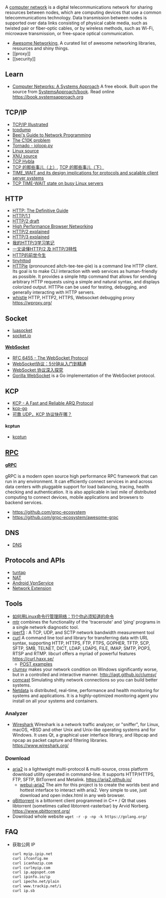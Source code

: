 A [computer network](https://en.wikipedia.org/wiki/Computer_network) is a digital telecommunications network for sharing resources between nodes, which are computing devices that use a common telecommunications technology. Data transmission between nodes is supported over data links consisting of physical cable media, such as twisted pair or fiber-optic cables, or by wireless methods, such as Wi-Fi, microwave transmission, or free-space optical communication.



- [Awesome Networking](https://github.com/clowwindy/Awesome-Networking), A curated list of awesome networking libraries, resources and shiny things.
- [[proxy]]
- [[security]]



## Learn
- [Computer Networks: A Systems Approach](https://github.com/ruanyf/book-computer-networks) A free ebook. Built upon the source from [SystemsApproach/book](https://github.com/SystemsApproach/book). Read online https://book.systemsapproach.org



## TCP/IP
- [TCP/IP Illustrated](https://www.google.com/search?q=TCP%2FIP+Illustrated&ie=utf-8&oe=utf-8&aq=t&gws_rd=ssl)
- [tcpdump](http://www.tcpdump.org/tcpdump_man.html)
- [Beej's Guide to Network Programming](http://beej.us/guide/bgnet/output/html/multipage/index.html)
- [The C10K problem](http://www.kegel.com/c10k.html)
- [Tornado - ioloop.py](https://github.com/tornadoweb/tornado/blob/master/tornado/ioloop.py)
- [Linux source](https://github.com/torvalds/linux/tree/master/net/ipv4)
- [XNU source](http://www.opensource.apple.com/source/xnu/xnu-3248.20.55/bsd/netinet/)
- [TCP Hybla](http://www.mathcs.emory.edu/~cheung/Courses/558/Syllabus/Papers/TCP-Hybla.pdf)
- [TCP 的那些事儿（上）](https://coolshell.cn/articles/11564.html), [TCP 的那些事儿（下）](https://coolshell.cn/articles/11609.html)
- [TIME_WAIT and its design implications for protocols and scalable client server systems](http://www.serverframework.com/asynchronousevents/2011/01/time-wait-and-its-design-implications-for-protocols-and-scalable-servers.html)
- [TCP TIME-WAIT state on busy Linux servers](https://vincent.bernat.ch/en/blog/2014-tcp-time-wait-state-linux)



## HTTP
- [HTTP: The Definitive Guide](http://shop.oreilly.com/product/9781565925090.do)
- [HTTP/1.1](https://www.ietf.org/rfc/rfc2616.txt)
- [HTTP/2 draft](https://tools.ietf.org/html/draft-ietf-httpbis-http2-16)
- [High Performance Browser Networking](http://chimera.labs.oreilly.com/books/1230000000545)
- [HTTP/2 explained](https://github.com/bagder/http2-explained)
- [HTTP/3 explained](https://github.com/bagder/http3-explained)
- [我的HTTP/3学习笔记](https://mp.weixin.qq.com/s/bD8C0oR34ZKUEZjN9yBSJg)
- [一文读懂HTTP/2 及 HTTP/3特性](https://github.com/ljianshu/Blog/issues/57)
- [HTTP的前世今生](https://coolshell.cn/articles/19840.html)
- [tinyhttpd](https://github.com/qinhanlei/tinyhttpd)
- [HTTPie](https://github.com/jakubroztocil/httpie) (pronounced aitch-tee-tee-pie) is a command line HTTP client. Its goal is to make CLI interaction with web services as human-friendly as possible. It provides a simple http command that allows for sending arbitrary HTTP requests using a simple and natural syntax, and displays colorized output. HTTPie can be used for testing, debugging, and generally interacting with HTTP servers.
- [whistle](https://github.com/avwo/whistle) HTTP, HTTP2, HTTPS, Websocket debugging proxy https://wproxy.org/



## Socket
- [luasocket](https://github.com/diegonehab/luasocket)
- [socket.io](https://github.com/socketio/socket.io)
#### [WebSocket](https://en.wikipedia.org/wiki/WebSocket)
- [RFC 6455 - The WebSocket Protocol](https://tools.ietf.org/html/rfc6455)
- [WebSocket协议：5分钟从入门到精通](https://www.cnblogs.com/chyingp/p/websocket-deep-in.html)
- [WebSocket 协议深入探究](https://www.infoq.cn/article/deep-in-websocket-protocol)
- [Gorilla WebSocket](https://github.com/gorilla/websocket) is a Go implementation of the WebSocket protocol.



## KCP
- [KCP - A Fast and Reliable ARQ Protocol](https://github.com/skywind3000/kcp)
- [kcp-go](https://github.com/xtaci/kcp-go)
- [可靠 UDP，KCP 协议快在哪？](https://testerhome.com/topics/14688)
#### kcptun
- [kcptun](https://github.com/xtaci/kcptun)



## [RPC](https://en.wikipedia.org/wiki/Remote_procedure_call)
#### [gRPC](https://www.grpc.io/)
gRPC is a modern open source high performance RPC framework that can run in any environment. It can efficiently connect services in and across data centers with pluggable support for load balancing, tracing, health checking and authentication. It is also applicable in last mile of distributed computing to connect devices, mobile applications and browsers to backend services.
- https://github.com/grpc-ecosystem
- https://github.com/grpc-ecosystem/awesome-grpc



## DNS
- [DNS](https://www.ietf.org/rfc/rfc1035.txt)



## Protocols and APIs
- [tuntap](https://www.kernel.org/doc/Documentation/networking/tuntap.txt)
- [NAT](https://www.ietf.org/rfc/rfc1631.txt)
- [Android VpnService](http://developer.android.com/reference/android/net/VpnService.html)
- [Network Extension](https://developer.apple.com/library/prerelease/ios/documentation/NetworkExtension/Reference/Network_Extension_Framework_Reference/index.html#//apple_ref/doc/uid/TP40016234)



## Tools
- [如何用Linux命令行管理网络：11个你必须知道的命令](https://github.com/oldratlee/translations/blob/master/how-to-work-with-network-from-linux-terminal/README.md)
- [mtr](https://github.com/traviscross/mtr) combines the functionality of the 'traceroute' and 'ping' programs in a single network diagnostic tool.
- [iperf3](https://github.com/esnet/iperf) : A TCP, UDP, and SCTP network bandwidth measurement tool
- [curl](https://github.com/curl/curl) A command line tool and library for transferring data with URL syntax, supporting HTTP, HTTPS, FTP, FTPS, GOPHER, TFTP, SCP, SFTP, SMB, TELNET, DICT, LDAP, LDAPS, FILE, IMAP, SMTP, POP3, RTSP and RTMP. libcurl offers a myriad of powerful features https://curl.haxx.se/
  - [POST examples](https://gist.github.com/subfuzion/08c5d85437d5d4f00e58)
- [clumsy](https://github.com/jagt/clumsy) makes your network condition on Windows significantly worse, but in a controlled and interactive manner. http://jagt.github.io/clumsy/
- [comcast](https://github.com/tylertreat/comcast) Simulating shitty network connections so you can build better systems.
- [Netdata](https://github.com/netdata/netdata) is distributed, real-time, performance and health monitoring for systems and applications. It is a highly-optimized monitoring agent you install on all your systems and containers.

### Analyzer
- [Wireshark](https://github.com/wireshark/wireshark) Wireshark is a network traffic analyzer, or "sniffer", for Linux, macOS, *BSD and other Unix and Unix-like operating systems and for Windows. It uses Qt, a graphical user interface library, and libpcap and npcap as packet capture and filtering libraries. https://www.wireshark.org/

### Download
- [aria2](https://github.com/aria2/aria2) is a lightweight multi-protocol & multi-source, cross platform download utility operated in command-line. It supports HTTP/HTTPS, FTP, SFTP, BitTorrent and Metalink. https://aria2.github.io/
  - [webui-aria2](https://github.com/ziahamza/webui-aria2) The aim for this project is to create the worlds best and hottest interface to interact with aria2. Very simple to use, just download and open index.html in any web browser.
- [qBittorrent](https://github.com/qbittorrent/qBittorrent) is a bittorrent client programmed in C++ / Qt that uses libtorrent (sometimes called libtorrent-rasterbar) by Arvid Norberg. https://www.qbittorrent.org/
- Download whole website `wget -r -p -np -k https://golang.org/`


## FAQ
- 获取公网 IP
  ```bash
  curl myip.ipip.net
  curl ifconfig.me
  curl icanhazip.com
  curl curlmyip.com
  curl ip.appspot.com
  curl ipinfo.io/ip
  curl ipecho.net/plain
  curl www.trackip.net/i
  curl ip.sb
  ```
